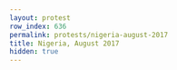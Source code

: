 ```yaml
---
layout: protest
row_index: 636
permalink: protests/nigeria-august-2017
title: Nigeria, August 2017
hidden: true
---
```

